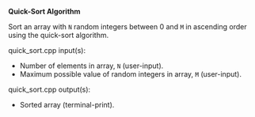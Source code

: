 **Quick-Sort Algorithm**

Sort an array with `N` random integers between 0 and `M` in ascending order using the quick-sort algorithm.

quick_sort.cpp input(s):
   - Number of elements in array, `N` (user-input).
   - Maximum possible value of random integers in array, `M` (user-input).

quick_sort.cpp output(s):
   - Sorted array (terminal-print).